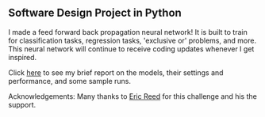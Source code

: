 ## Software Design Project in Python

I made a feed forward back propagation neural network!
It is built to train for classification tasks, regression tasks, 'exclusive or' problems, and more. This neural network will continue to receive coding updates whenever I get inspired.

Click [here](https://github.com/aprilmarikosalazar/ISDinPy/blob/main/Report.pdf) to see my brief report on the models, their settings and performance, and some sample runs.

Acknowledgements: Many thanks to [Eric Reed](https://github.com/csericreed) for this challenge and his the support.
